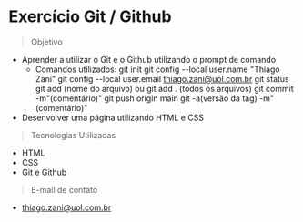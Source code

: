 # Exercício Git / Github

>Objetivo
- Aprender a utilizar o Git e o Github utilizando o prompt de comando
    - Comandos utilizados:
        git init
        git config --local user.name "Thiago Zani"
        git config --local user.email thiago.zani@uol.com.br
        git status
        git add (nome do arquivo) ou git add . (todos os arquivos)
        git commit -m"(comentário)"
        git push origin main
        git -a(versão da tag) -m"(comentário)"
- Desenvolver uma página utilizando HTML e CSS

> Tecnologias Utilizadas
- HTML
- CSS
- Git e Github

> E-mail de contato
- thiago.zani@uol.com.br
